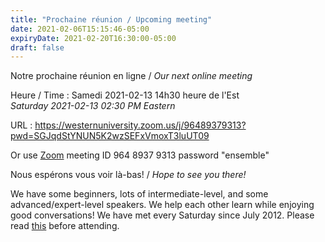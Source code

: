 ```yaml
---
title: "Prochaine réunion / Upcoming meeting"
date: 2021-02-06T15:15:46-05:00
expiryDate: 2021-02-20T16:30:00-05:00
draft: false
---
```


Notre prochaine réunion en ligne / _Our next online meeting_

Heure / Time
: Samedi 2021-02-13 14h30 heure de l'Est  
  _Saturday 2021-02-13 02:30 PM Eastern_

URL
: https://westernuniversity.zoom.us/j/96489379313?pwd=SGJqdStYNUN5K2wzSEFxVmoxT3luUT09

Or use [Zoom](https://zoom.us/) meeting ID 964 8937 9313 password "ensemble"
<!--more-->

Nous espérons vous voir là-bas! / _Hope to see you there!_

We have some beginners, lots of intermediate-level, and some advanced/expert-level speakers. We help each other learn while enjoying good conversations! We have met every Saturday since July 2012. Please read [this](/about/) before attending.
